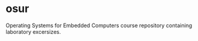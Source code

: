 # osur
Operating Systems for Embedded Computers course repository containing laboratory excersizes.
